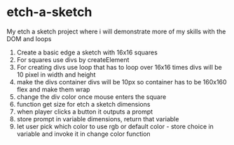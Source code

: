 # etch-a-sketch
My etch a sketch project where i will demonstrate more of my skills with the DOM and loops
1. Create a basic edge a sketch with 16x16 squares
2. For squares use divs by createElement
3. For creating divs use loop that has to loop over 16x16 times divs will be 10 pixel in width and height
4. make the divs container divs will be 10px so container has to be 160x160 flex and make them wrap
5. change the div color once mouse enters the square
6. function get size for etch a sketch dimensions
7. when player clicks a button it outputs a prompt
8. store prompt in variable dimensions, return that variable
9. let user pick which color to use rgb or default color - store choice in variable and invoke it in change color function
